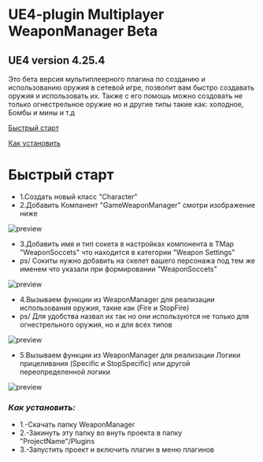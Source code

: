 # UE4-plugin Multiplayer WeaponManager Beta
## UE4 version 4.25.4
Это бета версия мультиплеерного плагина по созданию и использованию оружия в сетевой игре, позволит вам быстро создавать оружия и использовать их. 
Также с его помошь можно создовать не только огнестрельное оружие но и другие типы такие как: холодное, Бомбы и мины и т.д

[Быстрый старт](README.md#быстрый-старт)

[Как установить](README.md#как-установить)

# Быстрый старт
   * 1.Создать новый класс "Character"
   * 2.Добавить Компанент "GameWeaponManager" смотри изображение ниже
   
![preview](https://github.com/DmitriiBobrovnikov/UE4-plugin_MultiplayerWeaponManager_Beta/blob/gh-pages/Screenshots/Screenshot_2.png)
   * 3.Добавить имя и тип сокета в настройках компонента в TMap "WeaponSoccets" что находится в категории "Weapon Settings"
   * ps/ Сокиты нужно добавить на скелет вашего персонажа под тем же именем что указали при формировании "WeaponSoccets"
   
![preview](https://github.com/DmitriiBobrovnikov/UE4-plugin_MultiplayerWeaponManager_Beta/blob/gh-pages/Screenshots/Screenshot_3.png)

   * 4.Вызываем функции из WeaponManager для реализации использования оружия, такие как (Fire и StopFire) 
   * ps/ Для удобства назвал их так но они используются не только для огнестрельного оружия, но и для всех типов
   
![preview](https://github.com/DmitriiBobrovnikov/UE4-plugin_MultiplayerWeaponManager_Beta/blob/gh-pages/Screenshots/Screenshot_4.png)

   * 5.Вызываем функции из WeaponManager для реализации Логики прицеливания (Specific и StopSpecific) или другой переопределенной логики 
   
![preview](https://github.com/DmitriiBobrovnikov/UE4-plugin_MultiplayerWeaponManager_Beta/blob/gh-pages/Screenshots/Screenshot_5.png)


### *Как установить:* 

   * 1.-Скачать папку WeaponManager
   * 2.-Закинуть эту папку во внуть проекта в папку "ProjectName"/Plugins
   * 3.-Запустить проект и включить плагин в меню плагинов
